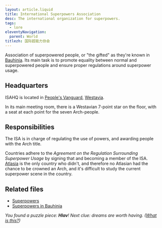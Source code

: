 ```yaml
---
layout: article.liquid
title: International Superpowers Association
desc: The international organization for superpowers.
tags:
  - lore
eleventyNavigation:
  parent: World
titlezh: 国际超能力协会
---
```


Association of superpowered people, or "the gifted" as they're known in [Bauhinia](/world/bauhinia/). Its main task is to promote equality between normal and superpowered people and ensure proper regulations around superpower usage.

## Headquarters

ISAHQ is located in [People's Vanguard](/world/westavia/peoples-vanguard/), [Westavia](/world/westavia/).

In its main meeting room, there is a Westavian 7-point star on the floor, with a seat at each point for the seven Arch-people.

## Responsibilities

The ISA is in charge of regulating the use of powers, and awarding people with the Arch title.

Countries adhere to the *Agreement on the Regulation Surrounding Superpower Usage* by signing that and becoming a member of the ISA. [Atlasia](/world/atlasia/) is the only country who didn't, and therefore no Atlasian had the chance to be crowned an Arch, and it's difficult to study the current superpower scene in the country.

## Related files

- [Superpowers](/world/superpowers/)
- [Superpowers in Bauhinia](/world/bauhinia/superpowers/)

*You found a puzzle piece: **Hlav**! Next clue: dreams are worth having. ([What is this?](/fun/hunt/))*
